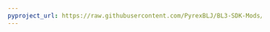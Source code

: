```yaml
---
pyproject_url: https://raw.githubusercontent.com/PyrexBLJ/BL3-SDK-Mods/refs/heads/main/FallDamage/pyproject.toml
---
```

